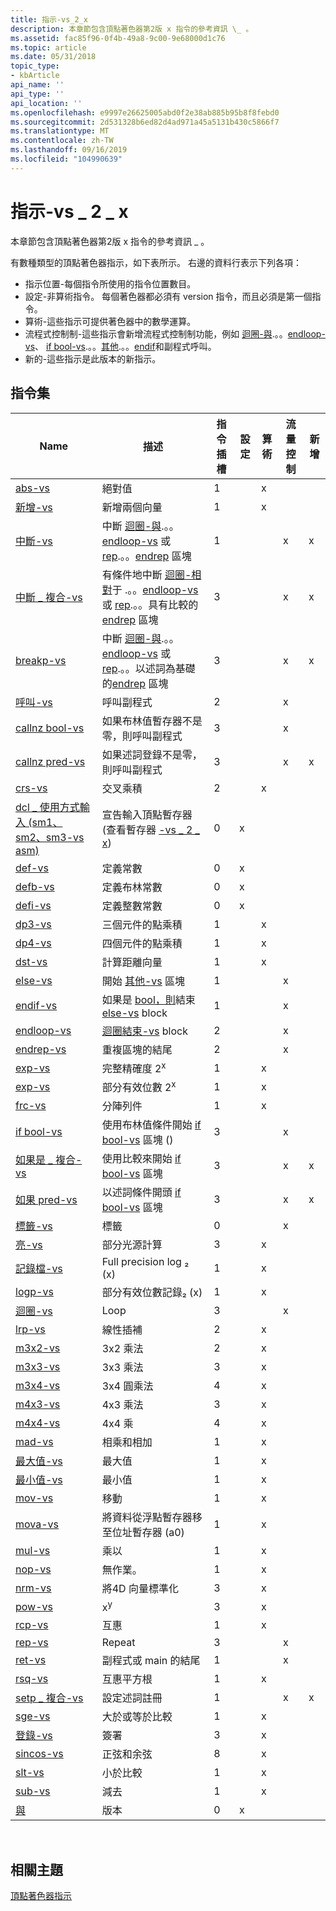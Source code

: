 ```yaml
---
title: 指示-vs_2_x
description: 本章節包含頂點著色器第2版 x 指令的參考資訊 \_ 。
ms.assetid: fac85f96-0f4b-49a8-9c00-9e68000d1c76
ms.topic: article
ms.date: 05/31/2018
topic_type:
- kbArticle
api_name: ''
api_type: ''
api_location: ''
ms.openlocfilehash: e9997e26625005abd0f2e38ab885b95b8f8febd0
ms.sourcegitcommit: 2d531328b6ed82d4ad971a45a5131b430c5866f7
ms.translationtype: MT
ms.contentlocale: zh-TW
ms.lasthandoff: 09/16/2019
ms.locfileid: "104990639"
---
```

# <a name="instructions---vs_2_x"></a>指示-vs \_ 2 \_ x

本章節包含頂點著色器第2版 x 指令的參考資訊 \_ 。

有數種類型的頂點著色器指示，如下表所示。 右邊的資料行表示下列各項：

-   指示位置-每個指令所使用的指令位置數目。
-   設定-非算術指令。 每個著色器都必須有 version 指令，而且必須是第一個指令。
-   算術-這些指示可提供著色器中的數學運算。
-   流程式控制制-這些指示會新增流程式控制制功能，例如 [迴圈-與](loop---vs.md).。。[endloop-vs](endloop---vs.md)、 [if bool-vs](if-bool---vs.md).。。[其他](else---vs.md).。。[endif](endif---vs.md)和副程式呼叫。
-   新的-這些指示是此版本的新指示。

## <a name="instruction-set"></a>指令集



| Name                                                                           | 描述                                                                                                                                                            | 指令插槽 | 設定 | 算術 | 流量控制 | 新增 |
|--------------------------------------------------------------------------------|------------------------------------------------------------------------------------------------------------------------------------------------------------------------|-------------------|-------|------------|--------------|-----|
| [abs-vs](abs---vs.md)                                                       | 絕對值                                                                                                                                                         | 1                 |       | x          |              |     |
| [新增-vs](add---vs.md)                                                       | 新增兩個向量                                                                                                                                                        | 1                 |       | x          |              |     |
| [中斷-vs](break---vs.md)                                                   | 中斷 [迴圈-與](loop---vs.md).。。[endloop-vs](endloop---vs.md) 或 [rep](rep---vs.md).。。[endrep](endrep---vs.md) 區塊                                  | 1                 |       |            | x            | x   |
| [中斷 \_ 複合-vs](break-comp---vs.md)                                        | 有條件地中斷 [迴圈-相對](loop---vs.md)于 .。。[endloop-vs](endloop---vs.md) 或 [rep](rep---vs.md).。。具有比較的[endrep](endrep---vs.md) 區塊 | 3                 |       |            | x            | x   |
| [breakp-vs](breakp---vs.md)                                                 | 中斷 [迴圈-與](loop---vs.md).。。[endloop-vs](endloop---vs.md) 或 [rep](rep---vs.md).。。以述詞為基礎的[endrep](endrep---vs.md) 區塊            | 3                 |       |            | x            | x   |
| [呼叫-vs](call---vs.md)                                                     | 呼叫副程式                                                                                                                                                      | 2                 |       |            | x            |     |
| [callnz bool-vs](callnz-bool---vs.md)                                       | 如果布林值暫存器不是零，則呼叫副程式                                                                                                                    | 3                 |       |            | x            |     |
| [callnz pred-vs](callnz-pred---vs.md)                                       | 如果述詞登錄不是零，則呼叫副程式                                                                                                                  | 3                 |       |            | x            | x   |
| [crs-vs](crs---vs.md)                                                       | 交叉乘積                                                                                                                                                          | 2                 |       | x          |              |     |
| [dcl \_ 使用方式輸入 (sm1、sm2、sm3-vs asm) ](dcl-usage-input-register---vs.md) | 宣告輸入頂點暫存器 (查看暫存器 [-vs \_ 2 \_ x](dx9-graphics-reference-asm-vs-registers-vs-2-x.md))                                                         | 0                 | x     |            |              |     |
| [def-vs](def---vs.md)                                                       | 定義常數                                                                                                                                                       | 0                 | x     |            |              |     |
| [defb-vs](defb---vs.md)                                                     | 定義布林常數                                                                                                                                              | 0                 | x     |            |              |     |
| [defi-vs](defi---vs.md)                                                     | 定義整數常數                                                                                                                                             | 0                 | x     |            |              |     |
| [dp3-vs](dp3---vs.md)                                                       | 三個元件的點乘積                                                                                                                                            | 1                 |       | x          |              |     |
| [dp4-vs](dp4---vs.md)                                                       | 四個元件的點乘積                                                                                                                                             | 1                 |       | x          |              |     |
| [dst-vs](dst---vs.md)                                                       | 計算距離向量                                                                                                                                          | 1                 |       | x          |              |     |
| [else-vs](else---vs.md)                                                     | 開始 [其他-vs](else---vs.md) 區塊                                                                                                                              | 1                 |       |            | x            |     |
| [endif-vs](endif---vs.md)                                                   | 如果是 [bool，則](if-bool---vs.md)結束[else-vs](else---vs.md) block                                                                                             | 1                 |       |            | x            |     |
| [endloop-vs](endloop---vs.md)                                               | [迴圈結束-vs](loop---vs.md) block                                                                                                                              | 2                 |       |            | x            |     |
| [endrep-vs](endrep---vs.md)                                                 | 重複區塊的結尾                                                                                                                                                  | 2                 |       |            | x            |     |
| [exp-vs](exp---vs.md)                                                       | 完整精確度 2<sup>x</sup>                                                                                                                                           | 1                 |       | x          |              |     |
| [exp-vs](exp---vs.md)                                                       | 部分有效位數 2<sup>x</sup>                                                                                                                                        | 1                 |       | x          |              |     |
| [frc-vs](frc---vs.md)                                                       | 分陣列件                                                                                                                                                   | 1                 |       | x          |              |     |
| [if bool-vs](if-bool---vs.md)                                               | 使用布林值條件開始 [if bool-vs](if-bool---vs.md) 區塊 ()                                                                                             | 3                 |       |            | x            |     |
| [如果是 \_ 複合-vs](if-comp---vs.md)                                              | 使用比較來開始 [if bool-vs](if-bool---vs.md) 區塊                                                                                                     | 3                 |       |            | x            | x   |
| [如果 pred-vs](if-pred---vs.md)                                               | 以述詞條件開頭 [if bool-vs](if-bool---vs.md) 區塊                                                                                             | 3                 |       |            | x            | x   |
| [標籤-vs](label---vs.md)                                                   | 標籤                                                                                                                                                                  | 0                 |       |            | x            |     |
| [亮-vs](lit---vs.md)                                                       | 部分光源計算                                                                                                                                           | 3                 |       | x          |              |     |
| [記錄檔-vs](log---vs.md)                                                       | Full precision log ₂ (x)                                                                                                                                                  | 1                 |       | x          |              |     |
| [logp-vs](logp---vs.md)                                                     | 部分有效位數記錄₂ (x)                                                                                                                                               | 1                 |       | x          |              |     |
| [迴圈-vs](loop---vs.md)                                                     | Loop                                                                                                                                                                   | 3                 |       |            | x            |     |
| [lrp-vs](lrp---vs.md)                                                       | 線性插補                                                                                                                                                   | 2                 |       | x          |              |     |
| [m3x2-vs](m3x2---vs.md)                                                     | 3x2 乘法                                                                                                                                                           | 2                 |       | x          |              |     |
| [m3x3-vs](m3x3---vs.md)                                                     | 3x3 乘法                                                                                                                                                           | 3                 |       | x          |              |     |
| [m3x4-vs](m3x4---vs.md)                                                     | 3x4 圓乘法                                                                                                                                                           | 4                 |       | x          |              |     |
| [m4x3-vs](m4x3---vs.md)                                                     | 4x3 乘法                                                                                                                                                           | 3                 |       | x          |              |     |
| [m4x4-vs](m4x4---vs.md)                                                     | 4x4 乘                                                                                                                                                           | 4                 |       | x          |              |     |
| [mad-vs](mad---vs.md)                                                       | 相乘和相加                                                                                                                                                       | 1                 |       | x          |              |     |
| [最大值-vs](max---vs.md)                                                       | 最大值                                                                                                                                                                | 1                 |       | x          |              |     |
| [最小值-vs](min---vs.md)                                                       | 最小值                                                                                                                                                                | 1                 |       | x          |              |     |
| [mov-vs](mov---vs.md)                                                       | 移動                                                                                                                                                                   | 1                 |       | x          |              |     |
| [mova-vs](mova---vs.md)                                                     | 將資料從浮點暫存器移至位址暫存器 (a0)                                                                                                   | 1                 |       | x          |              |     |
| [mul-vs](mul---vs.md)                                                       | 乘以                                                                                                                                                               | 1                 |       | x          |              |     |
| [nop-vs](nop---vs.md)                                                       | 無作業。                                                                                                                                                           | 1                 |       | x          |              |     |
| [nrm-vs](nrm---vs.md)                                                       | 將4D 向量標準化                                                                                                                                                  | 3                 |       | x          |              |     |
| [pow-vs](pow---vs.md)                                                       | x<sup>y</sup>                                                                                                                                                          | 3                 |       | x          |              |     |
| [rcp-vs](rcp---vs.md)                                                       | 互惠                                                                                                                                                             | 1                 |       | x          |              |     |
| [rep-vs](rep---vs.md)                                                       | Repeat                                                                                                                                                                 | 3                 |       |            | x            |     |
| [ret-vs](ret---vs.md)                                                       | 副程式或 main 的結尾                                                                                                                                     | 1                 |       |            | x            |     |
| [rsq-vs](rsq---vs.md)                                                       | 互惠平方根                                                                                                                                                 | 1                 |       | x          |              |     |
| [setp \_ 複合-vs](setp-comp---vs.md)                                          | 設定述詞註冊                                                                                                                                             | 1                 |       |            | x            | x   |
| [sge-vs](sge---vs.md)                                                       | 大於或等於比較                                                                                                                                          | 1                 |       | x          |              |     |
| [登錄-vs](sgn---vs.md)                                                       | 簽署                                                                                                                                                                   | 3                 |       | x          |              |     |
| [sincos-vs](sincos---vs.md)                                                 | 正弦和余弦                                                                                                                                                        | 8                 |       | x          |              |     |
| [slt-vs](slt---vs.md)                                                       | 小於比較                                                                                                                                                      | 1                 |       | x          |              |     |
| [sub-vs](sub---vs.md)                                                       | 減去                                                                                                                                                               | 1                 |       | x          |              |     |
| [與](vs---vs.md)                                                              | 版本                                                                                                                                                                | 0                 | x     |            |              |     |



 

## <a name="related-topics"></a>相關主題

<dl> <dt>

[頂點著色器指示](dx9-graphics-reference-asm-vs-instructions.md)
</dt> </dl>

 

 




